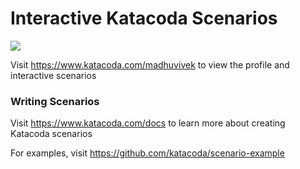 # Interactive Katacoda Scenarios

[![](http://shields.katacoda.com/katacoda/madhuvivek/count.svg)](https://www.katacoda.com/madhuvivek "Get your profile on Katacoda.com")

Visit https://www.katacoda.com/madhuvivek to view the profile and interactive scenarios

### Writing Scenarios
Visit https://www.katacoda.com/docs to learn more about creating Katacoda scenarios

For examples, visit https://github.com/katacoda/scenario-example
